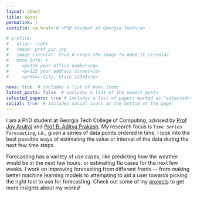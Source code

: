 ```yaml
---
layout: about
title: about
permalink: /
subtitle: <a href='#'>PhD student at Georgia Tech</a>

# profile:
#   align: right
#   image: prof_pic.jpg
#   image_circular: true # crops the image to make it circular
#   more_info: >
#     <p>555 your office number</p>
#     <p>123 your address street</p>
#     <p>Your City, State 12345</p>

news: true  # includes a list of news items
latest_posts: false  # includes a list of the newest posts
selected_papers: true # includes a list of papers marked as "selected={true}"
social: true  # includes social icons at the bottom of the page
---
```


I am a PhD student at Georgia Tech College of Computing, advised by [Prof Joy Arulraj](https://faculty.cc.gatech.edu/~jarulraj/) and [Prof B. Aditya Prakash](https://faculty.cc.gatech.edu/~badityap/). My research focus is `Time Series Forecasting`, i.e., given a series of data points ordered in time, I look into the best possible ways of estimating the value or interval of the data during the next few time steps.

Forecasting has a variety of use cases, like predicting how the weather would be in the next few hours, or estimating flu cases for the next few weeks. I work on improving forecasting from different fronts -- from making better machine learning models to attempting to aid a user towards picking the right tool to use for forecasting. Check out some of my [projects](/projects/) to get more insights about my works!

<!-- Write your biography here. Tell the world about yourself. Link to your favorite [subreddit](http://reddit.com). You can put a picture in, too. The code is already in, just name your picture `prof_pic.jpg` and put it in the `img/` folder.

Put your address / P.O. box / other info right below your picture. You can also disable any of these elements by editing `profile` property of the YAML header of your `_pages/about.md`. Edit `_bibliography/papers.bib` and Jekyll will render your [publications page](/al-folio/publications/) automatically.

Link to your social media connections, too. This theme is set up to use [Font Awesome icons](https://fontawesome.com/) and [Academicons](https://jpswalsh.github.io/academicons/), like the ones below. Add your Facebook, Twitter, LinkedIn, Google Scholar, or just disable all of them. -->